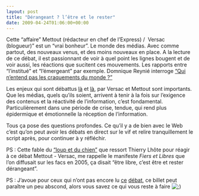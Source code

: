 ```yaml
---
layout: post
title: "Dérangeant ? l’être et le rester"
date: 2009-04-24T01:06:00+00:00
---
```

<div class="main">
		<p>Cette “affaire” Mettout (rédacteur en chef de l’Express) /  Versac (blogueur)” est un “vrai bonheur”. Le monde des médias. Avec comme partout, des nouveaux venus, et des moins nouveaux en place. A la lecture de ce débat, il est passionnant de voir à quel point les lignes bougent et de voir aussi, les réactions que sucitent ces mouvements. Les rapports entre “l’institué” et “l’émergeant” par exemple. Domnique Reynié interroge <a title="reynié tribune" href="http://www.la-manu.fr/global-warming-good-news-de-la-guerre-froide-au-rechauffement-de-la-planete.html">“Qui n’entend pas les craquements du monde ?”</a></p>
	<p>Les enjeux qui sont débattus <a title="versac/mettout" href="http://www.meilcour.fr/general/oui-je-sais-lire.html">là</a> et <a title="mettout" href="http://blogs.lexpress.fr/nouvelleformule/">là</a>, par Versac et Mettout sont importants. Que les médias, quels qu’ils soient, arrivent à tenir à la fois sur l’exigence des contenus et la réactivité de l’information, c’est fondamental. Particulièrement dans une période de crise, tendue, qui rend plus épidermique et émotionnelle la réception de l’information.</p>
	<p>Tous ça pose des questions profondes. Ce qu’il y a de bien avec le Web c’est qu’on peut avoir les débats en direct sur le vif et relire tranquillement le script après, pour continuer à y réfléchir.</p>
	<p>PS : Cette fable du <a title="loup et chien" href="http://netsansdetour.blogspot.com/2009/04/larrivee-en-ligne-des-bons-gros-toutous.html">“loup et du chien”</a> que ressort Thierry Lhôte pour réagir à ce débat Mettout - Versac, me rappelle le manifeste <em>Fiers et Libres</em> que l’on diffusait sur les facs en 2005, ça disait “être libre, c’est être et rester dérangeant”.</p>
	<p>PS : J’avoue pour ceux qui n’ont pas encore lu <a title="re mettout" href="http://blogs.lexpress.fr/nouvelleformule/">ce</a> <a title="re versac" href="http://www.meilcour.fr/general/oui-je-sais-lire.html">débat</a>, ce billet peut paraître un peu abscond, alors vous savez ce qui vous reste à faire <img src="http://www.juliecoudry.com/wp-includes/images/smilies/icon_wink.gif" alt=";)" class="wp-smiley">
</p>
</div>